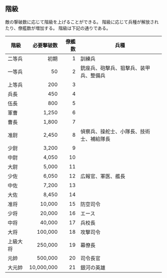## 階級

敵の撃破数に応じて階級を上げることができる。
階級に応じて兵種が解放されたり、僚艦数が増加する。
階級は下記の通りである。

| 階級     | 必要撃破数 | 僚艦数 | 兵種                                     |
|----------|-----------:|-------:|------------------------------------------|
| 二等兵   |       初期 |      1 | 訓練兵                                   |
| 一等兵   |         50 |      2 | 銃座兵、砲撃兵、狙撃兵、装甲兵、整備兵   |
| 上等兵   |        200 |      3 |                                          |
| 兵長     |        450 |      4 |                                          |
| 伍長     |        800 |      5 |                                          |
| 軍曹     |      1,250 |      6 |                                          |
| 曹長     |      1,800 |      7 |                                          |
| 准尉     |      2,450 |      8 | 偵察兵、操舵士、小隊長、技術士、補給隊長 |
| 少尉     |      3,200 |      9 |                                          |
| 中尉     |      4,050 |     10 |                                          |
| 大尉     |      5,000 |     11 |                                          |
| 少佐     |      6,050 |     12 | 広報官、軍医、艦長                       |
| 中佐     |      7,200 |     13 |                                          |
| 大佐     |      8,450 |     14 |                                          |
| 准将     |     10,000 |     15 | 防空司令                                 |
| 少将     |     20,000 |     16 | エース                                   |
| 中将     |     40,000 |     17 | 兵校長                                   |
| 大将     |    100,000 |     18 | 攻撃司令                                 |
| 上級大将 |    250,000 |     19 | 幕僚長                                   |
| 元帥     |    500,000 |     20 | 司令長官                                 |
| 大元帥   | 10,000,000 |     21 | 銀河の英雄                               |
